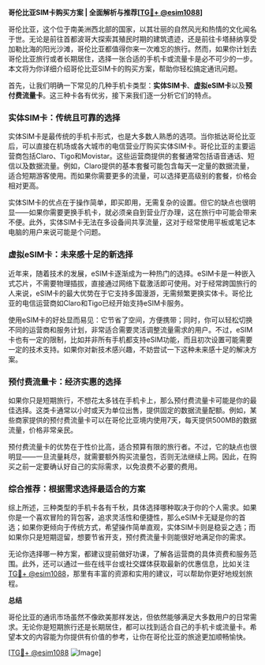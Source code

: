 **哥伦比亚SIM卡购买方案 | 全面解析与推荐[[TG💪+ @esim1088](https://t.me/s/esim1088)]**

哥伦比亚，这个位于南美洲西北部的国家，以其壮丽的自然风光和热情的文化闻名于世。无论是前往首都波哥大探索其殖民时期的建筑遗迹，还是前往卡塔赫纳享受加勒比海的阳光沙滩，哥伦比亚都值得你来一次难忘的旅行。然而，如果你计划去哥伦比亚旅行或者长期居住，选择一张合适的手机卡或流量卡是必不可少的一步。本文将为你详细介绍哥伦比亚SIM卡的购买方案，帮助你轻松搞定通讯问题。

首先，让我们明确一下常见的几种手机卡类型：**实体SIM卡**、**虚拟eSIM卡**以及**预付费流量卡**。这三种卡各有优劣，接下来我们逐一分析它们的特点。

### 实体SIM卡：传统且可靠的选择

实体SIM卡是最传统的手机卡形式，也是大多数人熟悉的选项。当你抵达哥伦比亚后，可以直接在机场或各大城市的电信营业厅购买实体SIM卡。哥伦比亚的主要运营商包括Claro、Tigo和Movistar。这些运营商提供的套餐通常包括语音通话、短信以及数据流量。例如，Claro提供的基本套餐可能包含每天一定量的数据流量，适合短期游客使用。而如果你需要更多的流量，可以选择更高级别的套餐，价格会相对更高。

实体SIM卡的优点在于操作简单，即买即用，无需复杂的设置。但它的缺点也很明显——如果你需要更换手机卡，就必须亲自到营业厅办理，这在旅行中可能会带来不便。此外，实体SIM卡无法在多设备间共享流量，这对于经常使用平板或笔记本电脑的用户来说可能是个问题。

### 虚拟eSIM卡：未来感十足的新选择

近年来，随着技术的发展，eSIM卡逐渐成为一种热门的选择。eSIM卡是一种嵌入式芯片，不需要物理插拔，直接通过网络下载激活即可使用。对于经常跨国旅行的人来说，eSIM卡的最大优势在于它支持多国漫游，无需频繁更换实体卡。哥伦比亚的电信运营商如Claro和Tigo已经开始支持eSIM卡服务。

使用eSIM卡的好处显而易见：它节省了空间，方便携带；同时，你可以轻松切换不同的运营商和服务计划，非常适合需要灵活调整流量需求的用户。不过，eSIM卡也有一定的限制，比如并非所有手机都支持eSIM功能，而且初次设置可能需要一定的技术支持。如果你对新技术感兴趣，不妨尝试一下这种未来感十足的解决方案。

### 预付费流量卡：经济实惠的选择

如果你只是短期旅行，不想花太多钱在手机卡上，那么预付费流量卡可能是你的最佳选择。这类卡通常以小时或天为单位出售，提供固定的数据流量配额。例如，某些商家提供的预付费流量卡可以在哥伦比亚境内使用7天，每天提供500MB的数据流量，价格非常亲民。

预付费流量卡的优势在于性价比高，适合预算有限的旅行者。不过，它的缺点也很明显——一旦流量耗尽，就需要额外购买流量包，否则无法继续上网。因此，在购买之前一定要确认好自己的实际需求，以免浪费不必要的费用。

### 综合推荐：根据需求选择最适合的方案

综上所述，三种类型的手机卡各有千秋，具体选择哪种取决于你的个人需求。如果你是一个喜欢冒险的背包客，追求灵活性和便捷性，那么eSIM卡无疑是你的首选；如果你更倾向于传统方式，希望操作简单直观，实体SIM卡则是稳妥之选；而如果你只是短期逗留，想要节省开支，预付费流量卡则能很好地满足你的需求。

无论你选择哪一种方案，都建议提前做好功课，了解各运营商的具体资费和服务范围。此外，还可以通过一些在线平台或社交媒体获取最新的优惠信息，比如关注[TG💪+ @esim1088](https://t.me/s/esim1088)，那里有丰富的资源和实用的建议，可以帮助你更好地规划旅程。

**总结**

哥伦比亚的通讯市场虽然不像欧美那样发达，但依然能够满足大多数用户的日常需求。无论你是短期旅行还是长期居住，都可以找到适合自己的手机卡或流量卡。希望本文的内容能为你提供有价值的参考，让你在哥伦比亚的旅途更加顺畅愉快。

[[TG💪+ @esim1088](https://t.me/s/esim1088) ![Image](https://i.postimg.cc/4NQfJmqS/Snipaste-2025-05-13-00-14-12.png)]